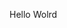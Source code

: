 Hello Wolrd












































































































































































































































































































































































































































































































































































































































































































































































































































































































































































































































































































































































































































































































































































































































































































































































































































































































































































































































































































































































































































































































































































































































































































































































































































































































































































































































































































































































































































































































































































































































































































































































































































































































































































































































































































































































































































































































































































































































































